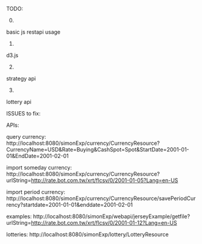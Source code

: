 TODO:

0. 
basic js restapi usage

1.
d3.js

2.
strategy api

3.
lottery api


ISSUES to fix:


APIs:

query currency:
http://localhost:8080/simonExp/currency/CurrencyResource?CurrencyName=USD&Rate=Buying&CashSpot=Spot&StartDate=2001-01-01&EndDate=2001-02-01

import someday currency: 
http://localhost:8080/simonExp/currency/CurrencyResource?urlString=http://rate.bot.com.tw/xrt/flcsv/0/2001-01-05?Lang=en-US

import period currency:
http://localhost:8080/simonExp/currency/CurrencyResource/savePeriodCurrency?startdate=2001-01-01&enddate=2001-02-01

examples:
http://localhost:8080/simonExp/webapi/jerseyExample/getfile?urlString=http://rate.bot.com.tw/xrt/flcsv/0/2001-01-12?Lang=en-US

lotteries:
http://localhost:8080/simonExp/lottery/LotteryResource
